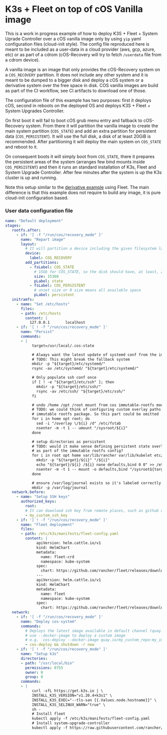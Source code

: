 # K3s + Fleet on top of cOS Vanilla image

This is a work in progress example of how to deploy K3S + Fleet + System Uprade Controller over a cOS vanilla image only
by using `yip` yaml configuration files (cloud-init style). The config file reproduced here is meant to be included
as a user-data in a cloud provider (aws, gcp, azure, etc) or as part of a cdrom (cOS-Recovery will try to fetch `/userdata` file
from a cdrom device).

A vanilla image is an image that only provides the cOS-Recovery system on a `COS_RECOVERY` partition. It does not include any other
system and it is meant to be dumped to a bigger disk and deploy a cOS system or a derivative system over the free space in disk.
COS vanilla images are build as part of the CI workflow, see CI artifacts to download one of those.

The configuration file of this example has two purposes: first it deploys cOS, second in reboots on the deployed OS and deploys
K3S + Fleet + System Upgrades Controller.

On first boot it will fail to boot cOS grub menu entry and fallback
to cOS-Recovery system. From there it will partition the vanilla image to create the main system partition (`COS_STATE`)
and add an extra partition for persistent data (`COS_PERSISTENT`). It will use the full disk, a disk of at least 20GiB
is recommended. After partitioning it will deploy the main system on `COS_STATE` and reboot to it.

On consequent boots it will simply boot from `COS_STATE`, there it prepares the persistent areas of the system (arranges few bind
mounts inside `COS_PERSISTENT`) and then it runs an standard installation of K3s, Fleet and System Upgrade Controller. After few
minutes after the system is up the K3s cluster is up and running.

Note this setup similar to the [derivative example](https://github.com/rancher-sandbox/cos-fleet-upgrades-sample) using Fleet.
The main difference is that this example does not require to build any image, it is pure cloud-init configuration based.

### User data configuration file
```yaml
name: "Default deployment"
stages:
   rootfs.after:
     - if: '[ -f "/run/cos/recovery_mode" ]'
       name: "Repart image"
       layout:
         # It will partition a device including the given filesystem label or part label (filesystem label matches first)
         device:
           label: COS_RECOVERY
         add_partitions:
           - fsLabel: COS_STATE
             # 15Gb for COS_STATE, so the disk should have, at least, 20Gb
             size: 15360
             pLabel: state
           - fsLabel: COS_PERSISTENT
             # unset size or 0 size means all available space
             pLabel: persistent
   initramfs:
     - name: "Set /etc/hosts"
       files:
       - path: /etc/hosts
         content: |
           127.0.0.1       localhost
     - if: '[ ! -f "/run/cos/recovery_mode" ]'
       name: "Persist"
       commands:
       - |
            target=/usr/local/.cos-state

            # Always want the latest update of systemd conf from the image
            # TODO: This might break the fallback system
            mkdir -p "${target}/etc/systemd/"
            rsync -av /etc/systemd/ "${target}/etc/systemd/"

            # Only populate ssh conf once
            if [ ! -e "${target}/etc/ssh" ]; then
              mkdir -p "${target}/etc/ssh/"
              rsync -av /etc/ssh/ "${target}/etc/ssh/"
            fi

            # undo /home /opt /root mount from cos immutable-rootfs module
            # TODO: we could think of configuring custom overlay paths in
            # immutable rootfs package. So this part could be omitted
            for i in home opt root; do
              sed -i "/overlay \/${i} /d" /etc/fstab
              nsenter -m -t 1 -- umount "/sysroot/${i}"
            done

            # setup directories as persistent
            # TODO: would it make sense defining persistent state overlayfs mounts
            # as part of the immutable rootfs config?
            for i in root opt home var/lib/rancher var/lib/kubelet etc/systemd etc/rancher etc/ssh; do
              mkdir -p "${target}/${i}" "/${i}"
              echo "${target}/${i} /${i} none defaults,bind 0 0" >> /etc/fstab
              nsenter -m -t 1 -- mount -o defaults,bind "/sysroot${target}/${i}" "/sysroot/${i}"
            done

            # ensure /var/log/journal exists so it's labeled correctly
            mkdir -p /var/log/journal
   network.before:
     - name: "Setup SSH keys"
       authorized_keys:
         root:
         # It can download ssh key from remote places, such as github user keys (e.g. `github:my_user`)
         - my_custom_ssh_key
     - if: '[ ! -f "/run/cos/recovery_mode" ]'
       name: "Fleet deployment"
       files:
       - path: /etc/k3s/manifests/fleet-config.yaml
         content: |
              apiVersion: helm.cattle.io/v1
              kind: HelmChart
              metadata:
                name: fleet-crd
                namespace: kube-system
              spec:
                chart: https://github.com/rancher/fleet/releases/download/v0.3.3/fleet-crd-0.3.3.tgz
              ---
              apiVersion: helm.cattle.io/v1
              kind: HelmChart
              metadata:
                name: fleet
                namespace: kube-system
              spec:
                chart: https://github.com/rancher/fleet/releases/download/v0.3.3/fleet-0.3.3.tgz
   network:
     - if: '[ -f "/run/cos/recovery_mode" ]'
       name: "Deploy cos-system"
       commands:
         # Deploys the latest image available in default channel (quay.io/costoolkit/releases-opensuse)
         # use --docker-image to deploy a custom image
         # e.g. `cos-deploy --docker-image quay.io/my_custom_repo:my_image`
         - cos-deploy && shutdown -r now
     - if: '[ ! -f "/run/cos/recovery_mode" ]'
       name: "Setup k3s"
       directories:
       - path: "/usr/local/bin"
         permissions: 0755
         owner: 0
         group: 0
       commands:
       - |
            curl -sfL https://get.k3s.io | \
            INSTALL_K3S_VERSION="v1.20.4+k3s1" \
            INSTALL_K3S_EXEC="--tls-san {{.Values.node.hostname}}" \
            INSTALL_K3S_SELINUX_WARN="true" \
            sh -
            # Install fleet 
            kubectl apply -f /etc/k3s/manifests/fleet-config.yaml
            # Install system-upgrade-controller
            kubectl apply -f https://raw.githubusercontent.com/rancher/system-upgrade-controller/v0.6.2/manifests/system-upgrade-controller.yaml
```
